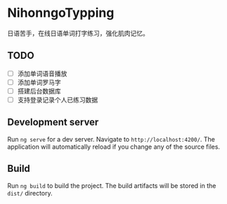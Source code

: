 # NihonngoTypping

日语苦手，在线日语单词打字练习，强化肌肉记忆。

## TODO
- [ ] 添加单词语音播放
- [ ] 添加单词罗马字
- [ ] 搭建后台数据库
- [ ] 支持登录记录个人已练习数据

## Development server

Run `ng serve` for a dev server. Navigate to `http://localhost:4200/`. The application will automatically reload if you change any of the source files.

## Build

Run `ng build` to build the project. The build artifacts will be stored in the `dist/` directory.
